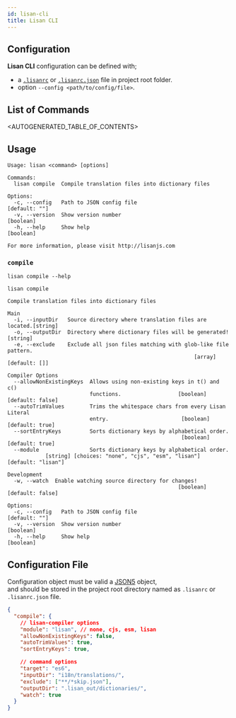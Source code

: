 ```yaml
---
id: lisan-cli
title: Lisan CLI
---
```


## Configuration

**Lisan CLI** configuration can be defined with;

- a [`.lisanrc`](#configuration-file) or [`.lisanrc.json`](#configuration-file)
  file in project root folder.
- option `--config <path/to/config/file>`.

## List of Commands

<AUTOGENERATED_TABLE_OF_CONTENTS>

## Usage

```text
Usage: lisan <command> [options]

Commands:
  lisan compile  Compile translation files into dictionary files

Options:
  -c, --config   Path to JSON config file                          [default: ""]
  -v, --version  Show version number                                   [boolean]
  -h, --help     Show help                                             [boolean]

For more information, please visit http://lisanjs.com
```

### `compile`

```text
lisan compile --help

lisan compile

Compile translation files into dictionary files

Main
  -i, --inputDir   Source directory where translation files are located.[string]
  -o, --outputDir  Directory where dictionary files will be generated!  [string]
  -e, --exclude    Exclude all json files matching with glob-like file pattern.
                                                           [array] [default: []]

Compiler Options
  --allowNonExistingKeys  Allows using non-existing keys in t() and c()
                          functions.                  [boolean] [default: false]
  --autoTrimValues        Trims the whitespace chars from every Lisan Literal
                          entry.                       [boolean] [default: true]
  --sortEntryKeys         Sorts dictionary keys by alphabetical order.
                                                       [boolean] [default: true]
  --module                Sorts dictionary keys by alphabetical order.
            [string] [choices: "none", "cjs", "esm", "lisan"] [default: "lisan"]

Development
  -w, --watch  Enable watching source directory for changes!
                                                      [boolean] [default: false]

Options:
  -c, --config   Path to JSON config file                          [default: ""]
  -v, --version  Show version number                                   [boolean]
  -h, --help     Show help                                             [boolean]
```

## Configuration File

Configuration object must be valid a [JSON5](https://json5.org/) object,<br>
and should be stored in the project root directory
named as `.lisanrc` or `.lisanrc.json` file.

```json
{
  "compile": {
    // lisan-compiler options
    "module": "lisan", // none, cjs, esm, lisan
    "allowNonExistingKeys": false,
    "autoTrimValues": true,
    "sortEntryKeys": true,

    // command options
    "target": "es6",
    "inputDir": "i18n/translations/",
    "exclude": ["**/*skip.json"],
    "outputDir": ".lisan_out/dictionaries/",
    "watch": true
  }
}
```

